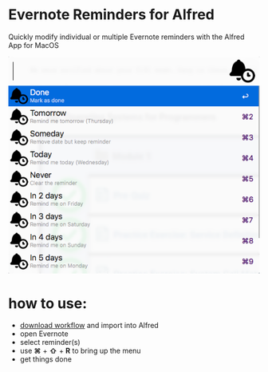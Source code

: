 # Evernote Reminders for Alfred
Quickly modify individual or multiple Evernote reminders with the Alfred App for MacOS

![alt text](https://github.com/dicetomato/alfred-evernote-reminders/blob/master/preview.png?raw=true "Evernote Reminders Preview")

# how to use:
* [download workflow](https://github.com/dicetomato/alfred-evernote-reminders/raw/master/EvernoteReminders.alfredworkflow) and import into Alfred
* open Evernote
* select reminder(s)
* use **⌘** + **⇧** + **R** to bring up the menu
* get things done
